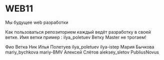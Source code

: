 # WEB11
Мы будущее web разработки


Как пользоваться репозиторием
каждый ведёт разработку в своей ветке. Имя ветки пример : ilya_poletuev
Ветку Master не трогаем!



Фио				      Ветка		        Ник
Илья Полетуев   ilya_poletuev   ilya-istep
Мария Бычкова   mariy_bychkova  mariy-BMV
Алексей Слётов aleksey_sletov PubliusNovus


